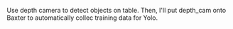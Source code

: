 Use depth camera to detect objects on table.
Then, I'll put depth_cam onto Baxter to automatically collec training data for Yolo.